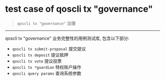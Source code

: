 # test case of qoscli tx "governance"

> `qoscli tx "governance"` 治理

---

qoscli tx "governance" 业务完整性的用例测试库, 包含以下部分:

* `qoscli tx submit-proposal` 提交提议
* `qoscli tx deposit` 提议抵押
* `qoscli tx vote` 提议投票
* `qoscli tx *guardian` 特权账户操作
* `qoscli query params` 查询系统参数
